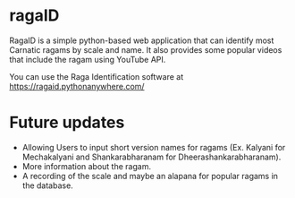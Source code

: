 # ragaID
RagaID is a simple python-based web application that can identify most Carnatic ragams by scale and name. It also provides some popular videos that include the ragam using YouTube API.


You can use the Raga Identification software at https://ragaid.pythonanywhere.com/


# Future updates

- Allowing Users to input short version names for ragams (Ex. Kalyani for Mechakalyani and Shankarabharanam for Dheerashankarabharanam).
- More information about the ragam.
- A recording of the scale and maybe an alapana for popular ragams in the database.

